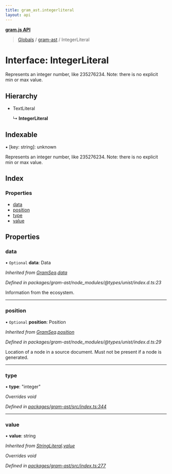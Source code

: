 ```yaml
---
title: gram_ast.integerliteral
layout: api
---
```


**[gram.js API](../README.md)**

> [Globals](../globals.md) / [gram-ast](../modules/gram_ast.md) / IntegerLiteral

# Interface: IntegerLiteral

Represents an integer number, like 235276234.
Note: there is no explicit min or max value.

## Hierarchy

* TextLiteral

  ↳ **IntegerLiteral**

## Indexable

▪ [key: string]: unknown

Represents an integer number, like 235276234.
Note: there is no explicit min or max value.

## Index

### Properties

* [data](gram_ast.integerliteral.md#data)
* [position](gram_ast.integerliteral.md#position)
* [type](gram_ast.integerliteral.md#type)
* [value](gram_ast.integerliteral.md#value)

## Properties

### data

• `Optional` **data**: Data

*Inherited from [GramSeq](gram_ast.gramseq.md).[data](gram_ast.gramseq.md#data)*

*Defined in packages/gram-ast/node_modules/@types/unist/index.d.ts:23*

Information from the ecosystem.

___

### position

• `Optional` **position**: Position

*Inherited from [GramSeq](gram_ast.gramseq.md).[position](gram_ast.gramseq.md#position)*

*Defined in packages/gram-ast/node_modules/@types/unist/index.d.ts:29*

Location of a node in a source document.
Must not be present if a node is generated.

___

### type

•  **type**: \"integer\"

*Overrides void*

*Defined in [packages/gram-ast/src/index.ts:344](https://github.com/gram-data/gram-js/blob/fc61725/packages/gram-ast/src/index.ts#L344)*

___

### value

•  **value**: string

*Inherited from [StringLiteral](gram_ast.stringliteral.md).[value](gram_ast.stringliteral.md#value)*

*Overrides void*

*Defined in [packages/gram-ast/src/index.ts:277](https://github.com/gram-data/gram-js/blob/fc61725/packages/gram-ast/src/index.ts#L277)*
